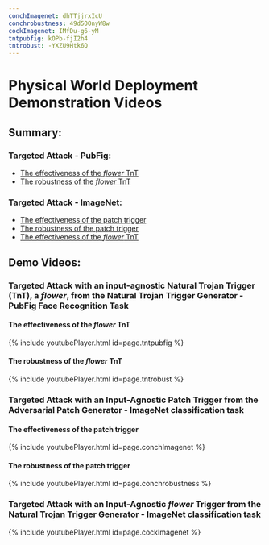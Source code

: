 ```yaml
---
conchImagenet: dhTTjjrxIcU
conchrobustness: 49d5OOnyW8w
cockImagenet: IMfDu-g6-yM
tntpubfig: kOPb-fjI2h4
tntrobust: -YXZU9Htk6Q
---
```


# Physical World Deployment Demonstration Videos

## Summary: 

### Targeted Attack - PubFig: 
- [The effectiveness of the *flower* TnT](#TnTPubFigEffect)
- [The robustness of the *flower* TnT](#TnTPubFigRobust)

### Targeted Attack - ImageNet:
- [The effectiveness of the patch trigger](#PatchImagenetEffect)
- [The robustness of the patch trigger](#PatchImagenetRobust)
- [The effectiveness of the *flower* TnT](#TnTImagenetEffect)


## Demo Videos:

### Targeted Attack with an input-agnostic Natural Trojan Trigger (TnT), a *flower*, from the Natural Trojan Trigger Generator - PubFig Face Recognition Task

#### The effectiveness of the *flower* TnT 
<a name="TnTPubFigEffect"></a>

{% include youtubePlayer.html id=page.tntpubfig %}

#### The robustness of the *flower* TnT 
<a name="TnTPubFigRobust"></a>

{% include youtubePlayer.html id=page.tntrobust %}

### Targeted Attack with an Input-Agnostic Patch Trigger from the Adversarial Patch Generator - ImageNet classification task

#### The effectiveness of the patch trigger
<a name="PatchImagenetEffect"></a>

{% include youtubePlayer.html id=page.conchImagenet %}

#### The robustness of the patch trigger
<a name="PatchImagenetRobust"></a>

{% include youtubePlayer.html id=page.conchrobustness %}

### Targeted Attack with an Input-Agnostic *flower* Trigger from the Natural Trojan Trigger Generator - ImageNet classification task
<a name="TnTImagenetEffect"></a>

{% include youtubePlayer.html id=page.cockImagenet %}

